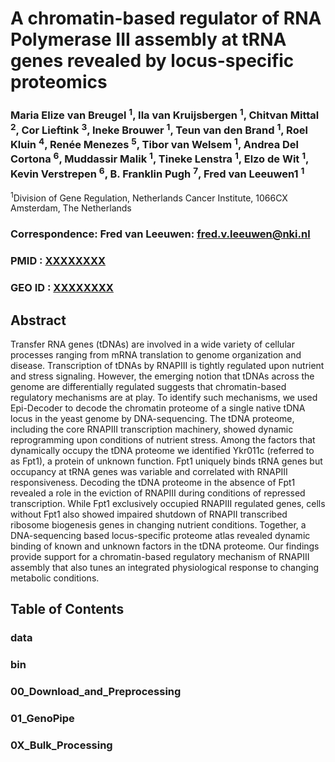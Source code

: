 # A chromatin-based regulator of RNA Polymerase III assembly at tRNA genes revealed by locus-specific proteomics


### Maria Elize van Breugel <sup>1</sup>, Ila van Kruijsbergen <sup>1</sup>, Chitvan Mittal <sup>2</sup>, Cor Lieftink <sup>3</sup>, Ineke Brouwer <sup>1</sup>, Teun van den Brand <sup>1</sup>, Roel Kluin <sup>4</sup>, Renée Menezes <sup>5</sup>, Tibor van Welsem <sup>1</sup>, Andrea Del Cortona <sup>6</sup>, Muddassir Malik <sup>1</sup>, Tineke Lenstra <sup>1</sup>, Elzo de Wit <sup>1</sup>, Kevin Verstrepen <sup>6</sup>, B. Franklin Pugh <sup>7</sup>, Fred van Leeuwen1 <sup>1</sup>


<sup>1</sup>Division of Gene Regulation, Netherlands Cancer Institute, 1066CX Amsterdam, The Netherlands


### Correspondence: Fred van Leeuwen: fred.v.leeuwen@nki.nl


### PMID : [XXXXXXXX](https://pubmed.ncbi.nlm.nih.gov/XXXXXXXX/)
### GEO ID : [XXXXXXXX](https://www.ncbi.nlm.nih.gov/geo/query/acc.cgi?acc=XXXXXXXX)

## Abstract
Transfer RNA genes (tDNAs) are involved in a wide variety of cellular processes ranging from mRNA translation to genome organization and disease. Transcription of tDNAs by RNAPIII is tightly regulated upon nutrient and stress signaling. However, the emerging notion that tDNAs across the genome are differentially regulated suggests that chromatin-based regulatory mechanisms are at play. To identify such mechanisms, we used Epi-Decoder to decode the chromatin proteome of a single native tDNA locus in the yeast genome by DNA-sequencing. The tDNA proteome, including the core RNAPIII transcription machinery, showed dynamic reprogramming upon conditions of nutrient stress. Among the factors that dynamically occupy the tDNA proteome we identified Ykr011c (referred to as Fpt1), a protein of unknown function. Fpt1 uniquely binds tRNA genes but occupancy at tRNA genes was variable and correlated with RNAPIII responsiveness. Decoding the tDNA proteome in the absence of Fpt1 revealed a role in the eviction of RNAPIII during conditions of repressed transcription. While Fpt1 exclusively occupied RNAPIII regulated genes, cells without Fpt1 also showed impaired shutdown of RNAPII transcribed ribosome biogenesis genes in changing nutrient conditions. Together, a DNA-sequencing based locus-specific proteome atlas revealed dynamic binding of known and unknown factors in the tDNA proteome. Our findings provide support for a chromatin-based regulatory mechanism of RNAPIII assembly that also tunes an integrated physiological response to changing metabolic conditions.


## Table of Contents

### data

### bin

### 00_Download_and_Preprocessing

### 01_GenoPipe

### 0X_Bulk_Processing
